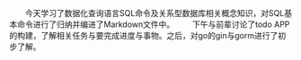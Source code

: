 &emsp;&emsp;今天学习了数据化查询语言SQL命令及关系型数据库相关概念知识，对SQL基本命令进行了归纳并编进了Markdown文件中。
&emsp;&emsp;下午与前辈讨论了todo APP的构建，了解相关任务与要完成进度与事物。之后，对go的gin与gorm进行了初步了解。